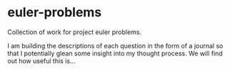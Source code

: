 # euler-problems

Collection of work for project euler problems.

I am building the descriptions of each question in the form of a journal so that I potentially glean some insight into my thought process.  We will find out how useful this is... 